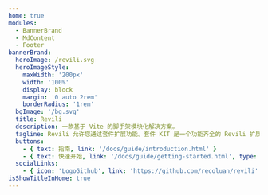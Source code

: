 ```yaml
---
home: true
modules:
  - BannerBrand
  - MdContent
  - Footer
bannerBrand:
  heroImage: /revili.svg
  heroImageStyle:
    maxWidth: '200px'
    width: '100%'
    display: block
    margin: '0 auto 2rem'
    borderRadius: '1rem'
  bgImage: '/bg.svg'
  title: Revili
  description: 一款基于 Vite 的脚手架模块化解决方案。
  tagline: Revili 允许您通过套件扩展功能。套件 KIT 是一个功能齐全的 Revili 扩展包，包括命令、客户端和服务器的图形用户界面。套件 KIT是相互独立的。
  buttons:
    - { text: 指南, link: '/docs/guide/introduction.html' }
    - { text: 快速开始, link: '/docs/guide/getting-started.html', type: 'plain' }
  socialLinks:
    - { icon: 'LogoGithub', link: 'https://github.com/recoluan/revili' }
isShowTitleInHome: true
---
```

